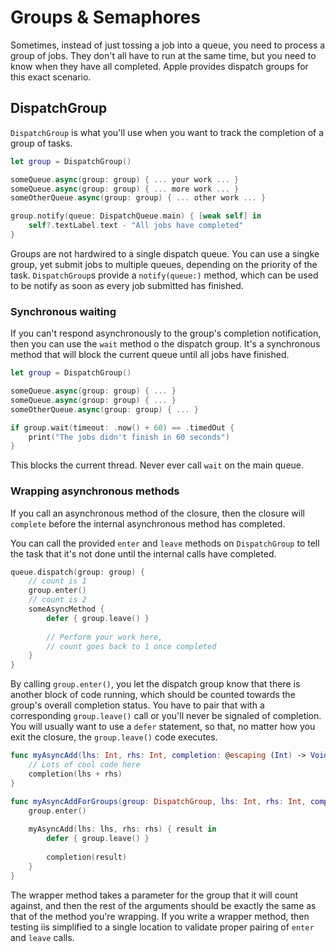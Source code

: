 #  Groups & Semaphores

Sometimes, instead of just tossing a job into a queue, you need to process a group of jobs. They don't all have to run at the same time, but you need to know when they have all completed. Apple provides dispatch groups for this exact scenario.

## DispatchGroup
`DispatchGroup` is what you'll use when you want to track the completion of a group of tasks.

```swift
let group = DispatchGroup()

someQueue.async(group: group) { ... your work ... }
someQueue.async(group: group) { ... more work ... }
someOtherQueue.async(group: group) { ... other work ... }

group.notify(queue: DispatchQueue.main) { [weak self] in 
    self?.textLabel.text - "All jobs have completed"
}
```
Groups are not hardwired to a single dispatch queue. You can use a singke group, yet submit jobs to multiple queues, depending on the priority of the task.
`DispatchGroup`s provide a `notify(queue:)` method, which can be used to be notify as soon as every job submitted has finished.

### Synchronous waiting
If you can't respond asynchronously to the group's completion notification, then you can use the `wait` method o the dispatch group. It's a synchronous method that will block the current queue until all jobs have finished.

```swift
let group = DispatchGroup()

someQueue.async(group: group) { ... }
someQueue.async(group: group) { ... }
someOtherQueue.async(group: group) { ... }

if group.wait(timeout: .now() + 60) == .timedOut {
    print("The jobs didn't finish in 60 seconds")
}
```
This blocks the current thread. Never ever call `wait` on the main queue.

### Wrapping asynchronous methods
If you call an asynchronous method of the closure, then the closure will `complete` before the internal asynchronous method has completed.

You can call the provided `enter` and `leave` methods on `DispatchGroup` to tell the task that it's not done until the internal calls have completed.

```swift
queue.dispatch(group: group) {
    // count is 1
    group.enter()
    // count is 2
    someAsyncMethod {
        defer { group.leave() }
        
        // Perform your work here,
        // count goes back to 1 once completed
    }
}
```
By calling `group.enter()`, you let the dispatch group know that there is another block of code running, which should be counted towards the group's overall completion status. You have to pair that with a corresponding `group.leave()` call or you'll never be signaled of completion.
You will usually want to use a `defer` statement, so that, no matter how you exit the closure, the `group.leave()` code executes.

```swift
func myAsyncAdd(lhs: Int, rhs: Int, completion: @escaping (Int) -> Void) {
    // Lots of cool code here
    completion(lhs + rhs)
}

func myAsyncAddForGroups(group: DispatchGroup, lhs: Int, rhs: Int, completion: @escaping (Int) -> Void) {
    group.enter()
    
    myAsyncAdd(lhs: lhs, rhs: rhs) { result in
        defer { group.leave() }
        
        completion(result)
    }
}
```
The wrapper method takes a parameter for the group that it will count against, and then the rest of the arguments should be exactly the same as that of the method you're wrapping.
If you write a wrapper method, then testing iis simplified to a single location to validate proper pairing of `enter` and `leave` calls.
